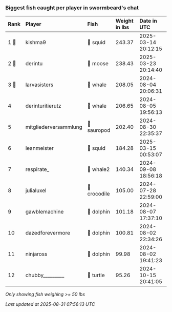 ### Biggest fish caught per player in swormbeard's chat

| Rank  | Player                | Fish         | Weight in lbs | Date in UTC         |
|:------|:----------------------|:-------------|:--------------|:--------------------|
| 1 🥇  | kishma9               | 🦑 squid     | 243.37        | 2025-03-14 20:12:15 |
| 2 🥈  | derintu               | 🫎 moose     | 238.43        | 2025-03-23 20:14:40 |
| 3 🥉  | larvasisters          | 🐳 whale     | 208.05        | 2024-08-04 20:06:31 |
| 4     | derinturitierutz      | 🐳 whale     | 206.65        | 2024-08-05 19:56:13 |
| 5     | mitgliederversammlung | 🦕 sauropod  | 202.40        | 2024-08-30 22:35:37 |
| 6     | leanmeister           | 🦑 squid     | 184.28        | 2025-03-15 00:53:07 |
| 7     | respirate_            | 🐋 whale2    | 140.34        | 2024-09-08 18:56:18 |
| 8     | julialuxel            | 🐊 crocodile | 105.00        | 2024-07-28 22:59:00 |
| 9     | gawblemachine         | 🐬 dolphin   | 101.18        | 2024-08-07 17:37:10 |
| 10    | dazedforevermore      | 🐬 dolphin   | 100.81        | 2024-08-02 22:34:26 |
| 11    | ninjaross             | 🐬 dolphin   | 99.98         | 2024-08-02 19:41:23 |
| 12    | chubby_________       | 🐢 turtle    | 95.26         | 2024-10-15 20:41:05 |

_Only showing fish weighing >= 50 lbs_

_Last updated at 2025-08-31 07:56:13 UTC_